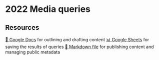 # 2022 Media queries

<!--
  This directory contains all of the 2022 Media chapter queries.

  Each query should have a corresponding `metric_name.sql` file.
  Note that readers are linked to this directory, so try to make the SQL file names descriptive for easy browsing.

  Analysts: if helpful, you can use this README to give additional info about the queries.
-->

## Resources

[📄 Google Docs][~google-doc] for outlining and drafting content
[📊 Google Sheets][~google-sheets] for saving the results of queries
[📝 Markdown file][~chapter-markdown] for publishing content and managing public metadata

[~google-doc]: https://docs.google.com/document/d/117Roz2RlgXdDl9OiDdkrrd1ahnepFeGzIvTB5S4OY9g/edit?usp=sharing
[~google-sheets]: https://docs.google.com/spreadsheets/d/1T5oVAVmcH3sM6R-WwH4ksr2jFtPhuLXs3-iXXoABb3E/edit?usp=sharing
[~chapter-markdown]: https://github.com/HTTPArchive/almanac.httparchive.org/tree/main/src/content/en/2022/media.md